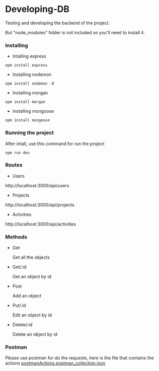 # Developing-DB
Testing and developing the backend of the project.

But "node_modules" folder is not included so you'll need to install it.

### Installing
* Intalling express
```
npm install express
```
* Installing nodemon
```
npm install nodemon -D
```
* Installing morgan
```
npm install morgan
```
* Installing mongoose
```
npm install mongoose
```
### Running the project
After intall, use this command for run the project
```
npm run dev
```
### Routes
* Users

http://localhost:3000/api/users
* Projects

http://localhost:3000/api/projects
* Activities

http://localhost:3000/api/activities

### Methods
* Get

    Get all the objects
* Get/:id

    Get an object by id
* Post

    Add an object
* Put/:id

    Edit an object by id
* Delete/:id

    Delete an object by id
### Postman
Please use postman for do the requests, here is the file that contains the actions [postmanActions.postman_collection.json](https://github.com/Reverse117/developing-db/blob/master/postmanActions.postman_collection.json)
